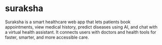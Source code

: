 # suraksha
Suraksha is a smart healthcare web app that lets patients book appointments, view medical history, predict diseases using AI, and chat with a virtual health assistant. It connects users with doctors and health tools for faster, smarter, and more accessible care.
